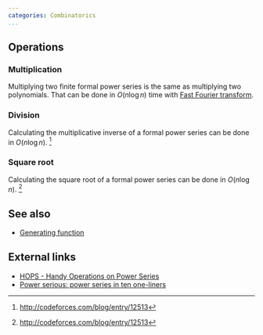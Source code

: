 ```yaml
---
categories: Combinatorics
...
```


## Operations

### Multiplication
Multiplying two finite formal power series is the same as multiplying two polynomials. That can be done in $O(n\log n)$ time with [Fast Fourier transform]().

### Division
Calculating the multiplicative inverse of a formal power series can be done in $O(n\log n)$. [^1]

### Square root
Calculating the square root of a formal power series can be done in $O(n\log n)$. [^1]

## See also
- [Generating function]()

## External links
- [HOPS - Handy Operations on Power Series](http://akc.is/hops/)
- [Power serious: power series in ten one-liners](http://www1.cs.dartmouth.edu/~doug/powser.html)


[^1]: <http://codeforces.com/blog/entry/12513>
